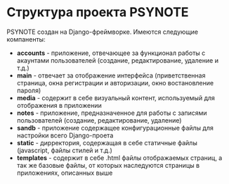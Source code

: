 # Структура проекта PSYNOTE

PSYNOTE создан на Django-фреймворке.
Имеются следующие компаненты:

+ **accounts** - приложение, отвечающее за функционал работы с акаунтами пользователей (создание, редактирование, удаление и т.д.)
+ **main** - отвечает за отображение интерфейса (приветственная страница, окна регистрации и авторизации, окно востановление пароля)
+ **media** - содержит в себе визуальный контент, используемый для отображения в приложении
+ **notes** - приложение, предназначенное для работы с записями пользователей (создание, редактирование, удаление)
+ **sandb** - приложение содержащее конфигурационные файлы для настройки всего Django-проета
+ **static** - дирректория, содержащая в себе статичные файлы (javascript, файлы стилей и т.д.)
+ **templates** - содержит в себе .html файлы отображаемых страниц, а так же базовые файлы, от которых наследуются страницы в приложениях, описанных выше
